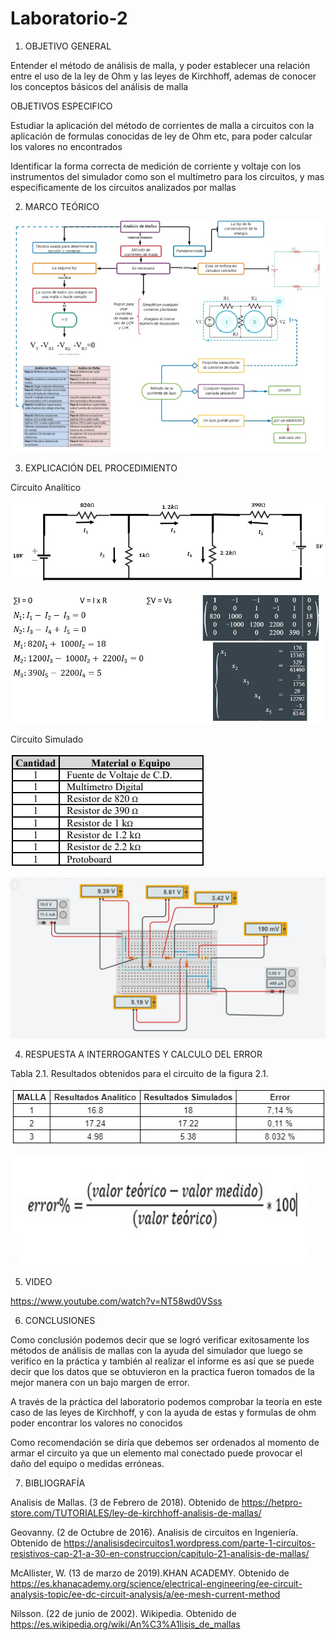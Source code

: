 # Laboratorio-2

1. OBJETIVO GENERAL 

Entender el método de análisis de malla, y poder establecer una relación entre el uso de la ley de Ohm y las leyes de Kirchhoff, ademas de conocer los conceptos básicos del análisis de malla

   OBJETIVOS ESPECIFICO 
   
Estudiar la aplicación del método de corrientes de malla a circuitos con la aplicación de formulas conocidas de ley de Ohm etc, para poder calcular los valores no encontrados 
 
Identificar la forma correcta de medición de corriente y voltaje con los instrumentos del simulador como son el multímetro para los circuitos,  y mas especificamente de los circuitos analizados por mallas

2. MARCO TEÓRICO


![](Img/Materia.jpeg)

3. EXPLICACIÓN DEL PROCEDIMIENTO

Circuito Analítico

![](Img/CircuitoA.jpeg)

![](Img/Proceso1.jpeg)

Circuito Simulado

![](Img/Materiales.jpeg)

![](Img/CircuitoS.jpeg)


4. RESPUESTA A INTERROGANTES Y CALCULO DEL ERROR

Tabla 2.1. Resultados obtenidos para el circuito de la figura 2.1.
 
 ![](Img/Tabla.jpeg)
 
 ![](Img/formula.error1.jpeg) 

5. VIDEO

https://www.youtube.com/watch?v=NT58wd0VSss 

6. CONCLUSIONES

Como conclusión podemos decir que se logró verificar exitosamente los métodos de análisis de mallas con la ayuda del simulador que luego se verifico en la práctica y también al realizar el informe es así que se puede decir que los datos que se obtuvieron en la practica fueron tomados de la mejor manera con un bajo margen de error.


A través de la práctica del laboratorio podemos comprobar la teoría en este caso de las leyes de Kirchhoff, y con la ayuda de estas y formulas de ohm poder encontrar los valores no conocidos 


Como recomendación se diría que debemos ser ordenados al momento de armar el circuito ya que un elemento mal conectado puede provocar el daño del equipo o medidas erróneas.



7. BIBLIOGRAFÍA

Analisis de Mallas. (3 de Febrero de 2018). Obtenido de https://hetpro-store.com/TUTORIALES/ley-de-kirchhoff-analisis-de-mallas/

Geovanny. (2 de Octubre de 2016). Analisis de circuitos en Ingeniería. Obtenido de https://analisisdecircuitos1.wordpress.com/parte-1-circuitos-resistivos-cap-21-a-30-en-construccion/capitulo-21-analisis-de-mallas/

McAllister, W. (13 de marzo de 2019).KHAN ACADEMY. Obtenido de https://es.khanacademy.org/science/electrical-engineering/ee-circuit-analysis-topic/ee-dc-circuit-analysis/a/ee-mesh-current-method

Nilsson. (22 de junio de 2002). Wikipedia. Obtenido de https://es.wikipedia.org/wiki/An%C3%A1lisis_de_mallas


